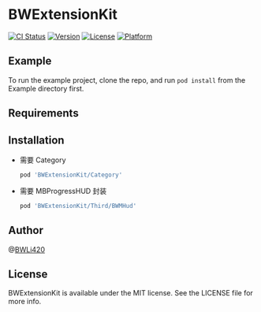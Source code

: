 # BWExtensionKit

[![CI Status](https://img.shields.io/travis/BWLi420/BWExtensionKit.svg?style=flat)](https://travis-ci.org/BWLi420/BWExtensionKit)
[![Version](https://img.shields.io/cocoapods/v/BWExtensionKit.svg?style=flat)](https://cocoapods.org/pods/BWExtensionKit)
[![License](https://img.shields.io/cocoapods/l/BWExtensionKit.svg?style=flat)](https://cocoapods.org/pods/BWExtensionKit)
[![Platform](https://img.shields.io/cocoapods/p/BWExtensionKit.svg?style=flat)](https://cocoapods.org/pods/BWExtensionKit)

## Example

To run the example project, clone the repo, and run `pod install` from the Example directory first.

## Requirements

## Installation

- 需要 Category

    ```ruby
    pod 'BWExtensionKit/Category'
    ```

- 需要 MBProgressHUD 封装

    ```ruby
    pod 'BWExtensionKit/Third/BWMHud'
    ```

    

## Author

@[BWLi420](https://github.com/BWLi420)

## License

BWExtensionKit is available under the MIT license. See the LICENSE file for more info.
